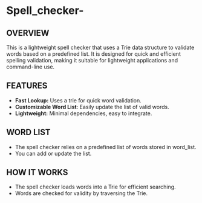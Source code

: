 # Spell_checker-
## **OVERVIEW**
This is a lightweight spell checker that uses a Trie data structure to validate words based on a predefined list. It is designed for quick and efficient spelling validation, making it suitable for lightweight applications and command-line use.
## **FEATURES**
- **Fast Lookup:** Uses a trie for quick word validation.
- **Customizable Word List**: Easily update the list of valid words.
- **Lightweight:** Minimal dependencies, easy to integrate.
## **WORD LIST**
- The spell checker relies on a predefined list of words stored in word_list.
- You can add or update the list.
## **HOW IT WORKS**
- The spell checker loads words into a Trie for efficient searching.
- Words are checked for validity by traversing the Trie.

